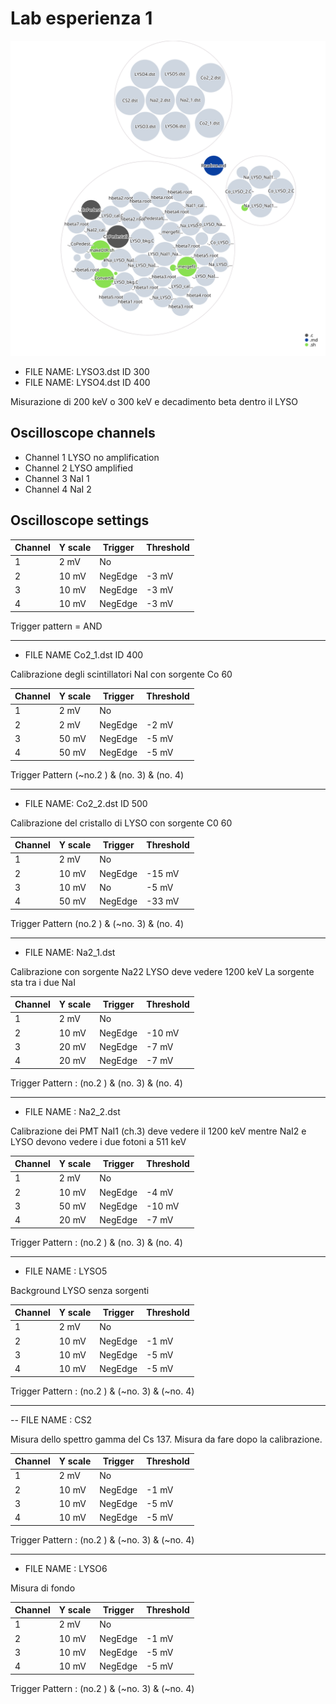 # Lab esperienza 1

![diagram](./diagram.svg)

- FILE NAME: LYSO3.dst ID 300
- FILE NAME: LYSO4.dst ID 400

Misurazione di 200 keV o 300 keV e decadimento beta dentro il LYSO

## Oscilloscope channels

- Channel 1 LYSO no amplification
- Channel 2 LYSO amplified 
- Channel 3 NaI 1
- Channel 4 NaI 2


## Oscilloscope settings


| Channel  |  Y scale  | Trigger   |  Threshold |
|----------|-----------|-----------|------------|
|     1    |   2 mV    | No        |            |
|     2    |   10 mV   | NegEdge   |   -3 mV    |
|     3    |   10 mV   | NegEdge   |   -3 mV    |
|     4    |   10 mV   | NegEdge   |   -3 mV    |

Trigger pattern = AND

--------------------------------------------------------------


- FILE NAME Co2_1.dst ID 400

Calibrazione degli scintillatori NaI con sorgente Co 60

| Channel  |  Y scale  | Trigger   |  Threshold |
|----------|-----------|-----------|------------|
|     1    |   2 mV    | No        |            |
|     2    |   2 mV    | NegEdge   |   -2 mV    | (Veto)
|     3    |   50 mV   | NegEdge   |    -5 mV   |
|     4    |   50 mV   | NegEdge   |    -5 mV   |

Trigger Pattern (~no.2 ) & (no. 3) & (no. 4)


-------------------------------------------------------

- FILE NAME: Co2_2.dst ID 500

Calibrazione del cristallo di LYSO con sorgente C0 60

| Channel  |  Y scale  | Trigger   |  Threshold |
|----------|-----------|-----------|------------|
|     1    |   2 mV    | No        |            |
|     2    |   10 mV   | NegEdge   |    -15 mV  |
|     3    |   10 mV   | No        |    -5 mV   | (Veto)
|     4    |   50 mV   | NegEdge   |    -33 mV  |

Trigger	Pattern	(no.2 ) & (~no. 3) & (no. 4)


-----------------------------------------------

- FILE NAME: Na2_1.dst

Calibrazione con sorgente Na22
LYSO deve vedere 1200 keV
La sorgente sta tra i due NaI


| Channel  |  Y scale  | Trigger   |  Threshold |
|----------|-----------|-----------|------------|
|     1    |   2 mV    | No        |            |
|     2    |   10 mV   | NegEdge   |    -10 mV  |
|     3    |   20 mV   | NegEdge   |    -7 mV   | 
|     4    |   20 mV   | NegEdge   |    -7 mV   |

Trigger Pattern : (no.2 ) & (no. 3) & (no. 4)


---------------------------------------------------------

- FILE NAME : Na2_2.dst

Calibrazione dei PMT
NaI1 (ch.3) deve vedere il 1200 keV mentre NaI2 e LYSO devono vedere i due fotoni a 511 keV

| Channel  |  Y scale  | Trigger   |  Threshold |
|----------|-----------|-----------|------------|
|     1    |   2 mV    | No        |            |
|     2    |   10 mV   | NegEdge   |    -4 mV   |
|     3    |   50 mV   | NegEdge   |    -10 mV  |
|     4    |   20 mV   | NegEdge   |    -7 mV   |

Trigger Pattern : (no.2 ) & (no. 3) & (no. 4)

--------------------------------------------------------

 - FILE NAME : LYSO5

Background LYSO senza sorgenti 

| Channel  |  Y scale  | Trigger   |  Threshold |
|----------|-----------|-----------|------------|
|     1    |   2 mV    | No        |            |
|     2    |   10 mV   | NegEdge   |    -1 mV   |
|     3    |   10 mV   | NegEdge   |    -5 mV   | (Veto)
|     4    |   10 mV   | NegEdge   |    -5 mV   | (Veto)

Trigger Pattern : (no.2 ) & (~no. 3) & (~no. 4)

------------------------------------------------

-- FILE NAME : CS2

Misura dello spettro gamma del Cs 137. Misura da fare dopo la calibrazione.

| Channel  |  Y scale  | Trigger   |  Threshold |
|----------|-----------|-----------|------------|
|     1    |   2 mV    | No        |            |
|     2    |   10 mV   | NegEdge   |    -1 mV   |
|     3    |   10 mV   | NegEdge   |    -5 mV   | (Veto)
|     4    |   10 mV   | NegEdge   |    -5 mV   | (Veto)

Trigger Pattern : (no.2 ) & (~no. 3) & (~no. 4)

---------------------------------------------------------------

- FILE NAME : LYSO6

Misura di fondo

| Channel  |  Y scale  | Trigger   |  Threshold |
|----------|-----------|-----------|------------|
|     1    |   2 mV    | No        |            |
|     2    |   10 mV   | NegEdge   |    -1 mV   |
|     3    |   10 mV   | NegEdge   |    -5 mV   |
|     4    |   10 mV   | NegEdge   |    -5 mV   |

Trigger Pattern : (no.2 ) & (~no. 3) & (~no. 4)

